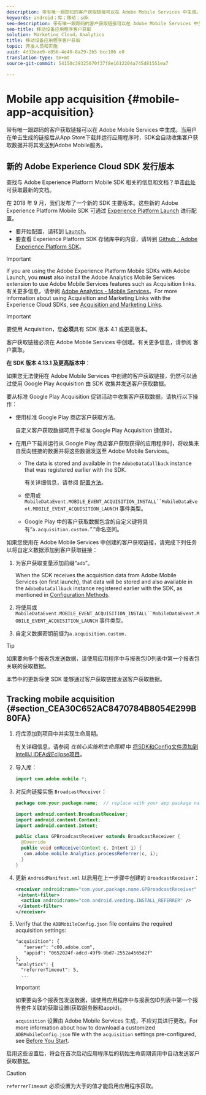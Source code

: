 ```yaml
---
description: 带有唯一跟踪码的客户获取链接可以在 Adobe Mobile Services 中生成。当用户在单击生成的链接后从App Store下载并运行应用程序时，SDK会自动收集客户获取数据并将其发送到Adobe Mobile服务。
keywords: android；库；移动；sdk
seo-description: 带有唯一跟踪码的客户获取链接可以在 Adobe Mobile Services 中生成。当用户在单击生成的链接后从App Store下载并运行应用程序时，SDK会自动收集客户获取数据并将其发送到Adobe Mobile服务。
seo-title: 移动设备应用程序客户获取
solution: Marketing Cloud，Analytics
title: 移动设备应用程序客户获取
topic: 开发人员和实施
uuid: 4d32eae9-e856-4e40-8a29-2b5 bcc106 e0
translation-type: tm+mt
source-git-commit: 54150c39325070f37f8e1612204a745d81551ea7

---
```



# Mobile app acquisition {#mobile-app-acquisition}

带有唯一跟踪码的客户获取链接可以在 Adobe Mobile Services 中生成。当用户在单击生成的链接后从App Store下载并运行应用程序时，SDK会自动收集客户获取数据并将其发送到Adobe Mobile服务。

## 新的 Adobe Experience Cloud SDK 发行版本

查找与 Adobe Experience Platform Mobile SDK 相关的信息和文档？单击[此处](https://aep-sdks.gitbook.io/docs/)可获取最新的文档。

在 2018 年 9 月，我们发布了一个新的 SDK 主要版本。这些新的 Adobe Experience Platform Mobile SDK 可通过 [Experience Platform Launch](https://www.adobe.com/experience-platform/launch.html) 进行配置。

* 要开始配置，请转到 [Launch](https://launch.adobe.com/)。
* 要查看 Experience Platform SDK 存储库中的内容，请转到 [Github：Adobe Experience Platform SDK](https://github.com/Adobe-Marketing-Cloud/acp-sdks)。

>[!IMPORTANT]
>
> If you are using the Adobe Experience Platform Mobile SDKs with Adobe Launch, you **must** also install the Adobe Analytics Mobile Services extension to use Adobe Mobile Services features such as Acquisition links. 有关更多信息，请参阅 [Adobe Analytics - Mobile Services](https://aep-sdks.gitbook.io/docs/using-mobile-extensions/adobe-analytics-mobile-services)。For more information about using Acquisition and Marketing Links with the Experience Cloud SDKs, see [Acquisition and Marketing Links](https://aep-sdks.gitbook.io/docs/using-mobile-extensions/adobe-analytics-mobile-services#acquisition-and-marketing-links).

>[!IMPORTANT]
>
>要使用 Acquisition，您&#x200B;**必须**&#x200B;具有 SDK 版本 4.1 或更高版本。

客户获取链接必须在 Adobe Mobile Services 中创建。有关更多信息，请参阅 [](/help/using/acquisition-main/acquisition-main.md)客户赢取。

**在 SDK 版本 4.13.1 及更高版本中**：

如果您无法使用在 Adobe Mobile Services 中创建的客户获取链接，仍然可以通过使用 Google Play Acquisition 由 SDK 收集并发送客户获取数据。

要从标准 Google Play Acquisition 促销活动中收集客户获取数据，请执行以下操作：

* 使用标准 Google Play 商店客户获取方法。

   自定义客户获取数据可用于标准 Google Play Acquisition 键值对。

* 在用户下载并运行从 Google Play 商店客户获取获得的应用程序时，将收集来自反向链接的数据并将这些数据发送至 Adobe Mobile Services。

   * The data is stored and available in the `AdobeDataCallback` instance that was registered earlier with the SDK.

      有关详细信息，请参阅 [配置方法](/help/android/configuration/methods.md)。

   * 使用或 `MobileDataEvent.MOBILE_EVENT_ACQUISITION_INSTALL``MobileDataEvent.MOBILE_EVENT_ACQUISITION_LAUNCH` 事件类型。

   * Google Play 中的客户获取数据包含的自定义键将具有“`a.acquisition.custom.`”.”命名空间。

如果您使用在 Adobe Mobile Services 中创建的客户获取链接，请完成下列任务以将自定义数据添加到客户获取链接：

1. 为客户获取变量添加前缀“`adb`”。

   When the SDK receives the acquisition data from Adobe Mobile Services (on first launch), that data will be stored and also available in the `AdobeDataCallback` instance registered earlier with the SDK, as mentioned in [Configuration Methods](/help/android/configuration/methods.md).

1. 将使用或 `MobileDataEvent.MOBILE_EVENT_ACQUISITION_INSTALL``MobileDataEvent.MOBILE_EVENT_ACQUISITION_LAUNCH` 事件类型。

1. 自定义数据密钥前缀为`a.acquisition.custom.`

>[!TIP]
>
>如果要向多个报表包发送数据，请使用应用程序中与报表包ID列表中第一个报表包关联的获取数据。

本节中的更新将使 SDK 能够通过客户获取链接发送客户获取数据。

## Tracking mobile acquisition {#section_CEA30C652AC8470784B8054E299B80FA}

1. 将库添加到项目中并实现生命周期。

   有关详细信息，请参阅 *在核心实施和生命周期* 中 [将SDK和Config文件添加到IntelliJ IDEA或Eclipse项目](/help/android/getting-started/dev-qs.md)。

1. 导入库：

   ```java
   import com.adobe.mobile.*;
   ```

1. 对反向链接实施 `BroadcastReceiver`：

   ```java
   package com.your.package.name;  // replace with your app package name 
   
   import android.content.BroadcastReceiver; 
   import android.content.Context; 
   import android.content.Intent; 
   
   public class GPBroadcastReceiver extends BroadcastReceiver { 
     @Override 
     public void onReceive(Context c, Intent i) { 
      com.adobe.mobile.Analytics.processReferrer(c, i); 
     } 
   }
   ```

1. 更新 `AndroidManifest.xml` 以启用在上一步骤中创建的 `BroadcastReceiver`：

   ```xml
   <receiver android:name="com.your.package.name.GPBroadcastReceiver" android:exported="true"> 
    <intent-filter> 
     <action android:name="com.android.vending.INSTALL_REFERRER" /> 
    </intent-filter> 
   </receiver>
   ```

1. Verify that the `ADBMobileConfig.json` file contains the required acquisition settings:

   ```xml
   "acquisition": { 
      "server": "c00.adobe.com", 
      "appid": "0652024f-adcd-49f9-9bd7-2552a4565d2f" 
   }, 
   "analytics": { 
     "referrerTimeout": 5, 
     ...
   ```

   >[!IMPORTANT]
   >
   >如果要向多个报表包发送数据，请使用应用程序中与报表包ID列表中第一个报告套件关联的获取设置(获取服务器和appid)。

   `acquisition` 设置由 Adobe Mobile Services 生成，不应对其进行更改。For more information about how to download a customized `ADBMobileConfig.json` file with the `acquisition` settings pre-configured, see [Before You Start](/help/android/getting-started/requirements.md).

启用这些设置后，将会在首次启动应用程序后的初始生命周期调用中自动发送客户获取数据。

>[!CAUTION]
>
>`referrerTimeout` 必须设置为大于的值才能启用应用程序获取。
